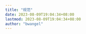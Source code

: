 ```yaml
---
title: "规范"
date: 2023-08-09T19:04:34+08:00
lastmod: 2023-08-09T19:04:34+08:00
author: "bwangel"
---
```



